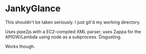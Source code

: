 # JankyGlance

This shouldn't be taken seriously. I just git'd my working directory.

Uses pipe2js with a EC2-compiled XML parser, uses Zappa for the APIGW/Lambda using node as a subprocess. Disgusting.

Works though.
